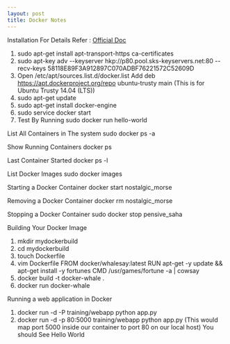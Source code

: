 ```yaml
---
layout: post
title: Docker Notes
---
```


Installation
For Details Refer : [Official Doc](https://docs.docker.com/engine/installation/linux/ubuntulinux/)
1. sudo apt-get install apt-transport-https ca-certificates
2. sudo apt-key adv --keyserver hkp://p80.pool.sks-keyservers.net:80 --recv-keys 58118E89F3A912897C070ADBF76221572C52609D
3. Open /etc/apt/sources.list.d/docker.list
   Add deb https://apt.dockerproject.org/repo ubuntu-trusty main
   (This is for Ubuntu Trusty 14.04 (LTS))
4. sudo apt-get update
5. sudo apt-get install docker-engine
6. sudo service docker start
7. Test By Running sudo docker run hello-world

List All Containers in The system
sudo docker ps -a

Show Running Containers
docker ps

Last Container Started
docker ps -l

List Docker Images
sudo docker images

Starting a Docker Container
docker start nostalgic_morse

Removing a Docker Container
docker rm nostalgic_morse

Stopping a Docker Container
sudo docker stop pensive_saha

Building Your Docker Image
1. mkdir mydockerbuild
2. cd mydockerbuild
3. touch Dockerfile
4. vim Dockerfile
   FROM docker/whalesay:latest
	 RUN apt-get -y update && apt-get install -y fortunes
	 CMD /usr/games/fortune -a | cowsay
5. docker build -t docker-whale .
6. docker run docker-whale

Running a web application in Docker
1. docker run -d -P training/webapp python app.py
2. docker run -d -p 80:5000 training/webapp python app.py
   (This would map port 5000 inside our container to port 80 on our local host)
   You should See Hello World
